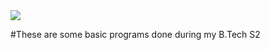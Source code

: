 <img src="https://img.icons8.com/color/50/000000/c-programming.png"/>

#These are some basic programs done during my B.Tech S2

